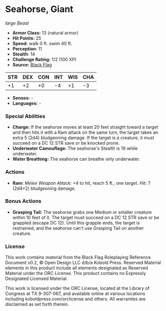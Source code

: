# Seahorse, Giant

*large* *Beast*

- **Armor Class:** 13 (natural armor)
- **Hit Points:** 25 
- **Speed:** walk 0 ft. swim 40 ft.
- **Perception**: 11
- **Stealth**: 14
- **Challenge Rating:** 1/2 (100 XP)
- **Source:** [Black Flag](https://koboldpress.com/kpstore/product/tovrpg-pg-mv/)

| STR | DEX | CON | INT | WIS | CHA |
| --- | --- | --- | --- | --- | --- |
| +1 | +2 | +0 | -4 | +1 | -3 |

- **Senses:** -
- **Languages:** -

### Special Abilities

- **Charge:** If the seahorse moves at least 20 feet straight toward a target and then hits it with a Ram attack on the same turn, the target takes an extra 5 (2d4) bludgeoning damage. If the target is a creature, it must succeed on a DC 12 STR save or be knocked prone.
- **Underwater Camouflage:** The seahorse's Stealth is 19 while underwater.
- **Water Breathing:** The seahorse can breathe only underwater.

### Actions

- **Ram:** _Melee Weapon Attack:_ +4 to hit, reach 5 ft., one target. _Hit:_ 7 (2d4+2) bludgeoning damage.

### Bonus Actions

- **Grasping Tail:** The seahorse grabs one Medium or smaller creature within 10 feet of it. The target must succeed on a DC 12 STR save or be grappled (escape DC 12). Until this grapple ends, the target is restrained, and the seahorse can't use Grasping Tail on another creature.


### License

This work contains material from the Black Flag Roleplaying Reference Document v0.2, © Open Design LLC d/b/a Kobold Press. Reserved Material elements in this product include all elements designated as Reserved Material under the ORC License. This product contains no Expressly Designated Licensed Material.

This work is licensed under the ORC License, located at the Library of Congress at TX 9-307-067, and available online at various locations including koboldpress.com/orclicense and others. All warranties are disclaimed as set forth therein.
